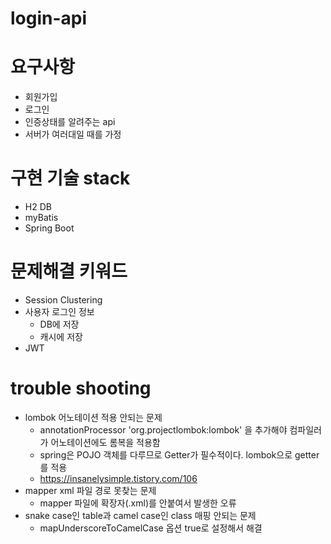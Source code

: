 # login-api

# 요구사항
- 회원가입
- 로그인
- 인증상태를 알려주는 api
- 서버가 여러대일 때를 가정

# 구현 기술 stack
- H2 DB
- myBatis
- Spring Boot

# 문제해결 키워드
- Session Clustering
- 사용자 로그인 정보
  - DB에 저장
  - 캐시에 저장
- JWT

# trouble shooting
- lombok 어노테이션 적용 안되는 문제
  - annotationProcessor 'org.projectlombok:lombok' 을 추가해야 컴파일러가 어노테이션에도 롬복을 적용함
  - spring은 POJO 객체를 다루므로 Getter가 필수적이다. lombok으로 getter를 적용
  - https://insanelysimple.tistory.com/106
- mapper xml 파일 경로 못찾는 문제
  - mapper 파일에 확장자(.xml)를 안붙여서 발생한 오류
- snake case인 table과 camel case인 class 매핑 안되는 문제
  - mapUnderscoreToCamelCase 옵션 true로 설정해서 해결
